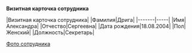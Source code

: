 **Визитная карточка сотрудника**

|Визитная карточка сотрудника|
|Фамилия|Дрига|
|-------|-----|
|Имя|Александра|
|Отчество|Сергеевна|
|Дата рождения|18.08.2004|
|Пол|Женский|
|Должность|Секретарь|

[Фото сотрудника](https://i.pinimg.com/736x/e8/8f/30/e88f3028afe762960b7a2c11837b34d1.jpg)
